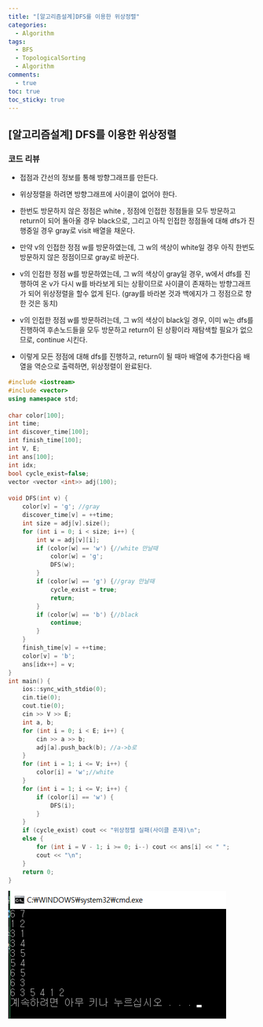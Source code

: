 ```yaml
---
title: "[알고리즘설계]DFS를 이용한 위상정렬"
categories:
  - Algorithm
tags:
  - BFS
  - TopologicalSorting
  - Algorithm
comments:
  - true
toc: true
toc_sticky: true
---
```


## [알고리즘설계] DFS를 이용한 위상정렬

### 코드 리뷰

* 접점과 간선의 정보를 통해 방향그래프를 만든다.

* 위상정렬을 하려면 방향그래프에 사이클이 없어야 한다.

* 한번도 방문하지 않은 정점은 white , 정점에 인접한 정점들을 모두 방문하고 return이 되어 돌아올 경우 black으로, 그리고 아직 인접한 정점들에 대해 dfs가 진행중일 경우 gray로 visit 배열을 채운다.

* 만약 v의 인접한 정점 w를 방문하였는데, 그 w의 색상이 white일 경우 아직 한번도 방문하지 않은 정점이므로 gray로 바꾼다.

* v의 인접한 정점 w를 방문하였는데, 그 w의 색상이 gray일 경우, w에서 dfs를 진행하여 온 v가 다시 w를 바라보게 되는 상황이므로 사이클이 존재하는 방향그래프가 되어 위상정렬을 할수 없게 된다. (gray를 바라본 것과 백에지가 그 정점으로 향한 것은 동치)

* v의 인접한 정점 w를 방문하려는데, 그 w의 색상이 black일 경우, 이미 w는 dfs를 진행하여 후손노드들을 모두 방문하고 return이 된 상황이라 재탐색할 필요가 없으므로, continue 시킨다.

* 이렇게 모든 정점에 대해 dfs를 진행하고, return이 될 때마 배열에 추가한다음 배열을 역순으로 출력하면, 위상정렬이 완료된다.

```cpp
#include <iostream>
#include <vector>
using namespace std;

char color[100];
int time;
int discover_time[100];
int finish_time[100];
int V, E;
int ans[100];
int idx;
bool cycle_exist=false;
vector <vector <int>> adj(100);

void DFS(int v) {
	color[v] = 'g'; //gray
	discover_time[v] = ++time;
	int size = adj[v].size();
	for (int i = 0; i < size; i++) {
		int w = adj[v][i];
		if (color[w] == 'w') {//white 만날때
			color[w] = 'g';
			DFS(w);
		}
		if (color[w] == 'g') {//gray 만날때
			cycle_exist = true;
			return;
		}
		if (color[w] == 'b') {//black
			continue;
		}
	}
	finish_time[v] = ++time;
	color[v] = 'b';
	ans[idx++] = v;
}
int main() {
	ios::sync_with_stdio(0);
	cin.tie(0);
	cout.tie(0);
	cin >> V >> E;
	int a, b;
	for (int i = 0; i < E; i++) {
		cin >> a >> b;
		adj[a].push_back(b); //a->b로
	}
	for (int i = 1; i <= V; i++) {
		color[i] = 'w';//white
	}
	for (int i = 1; i <= V; i++) {
		if (color[i] == 'w') {
			DFS(i);
		}
	}
	if (cycle_exist) cout << "위상정렬 실패(사이클 존재)\n";
	else {
		for (int i = V - 1; i >= 0; i--) cout << ans[i] << " ";
		cout << "\n";
	}
	return 0;
}

```
![](/assets/img/Algorithm/0522.png)
